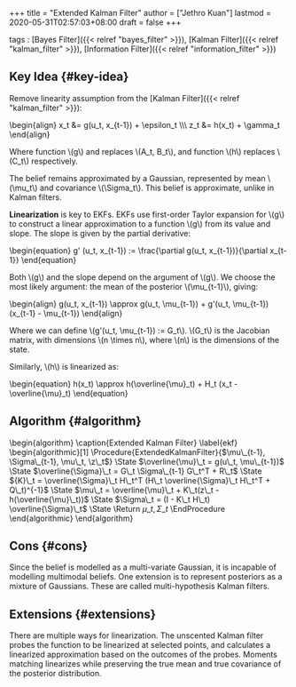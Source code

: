 +++
title = "Extended Kalman Filter"
author = ["Jethro Kuan"]
lastmod = 2020-05-31T02:57:03+08:00
draft = false
+++

tags
: [Bayes Filter]({{< relref "bayes_filter" >}}), [Kalman Filter]({{< relref "kalman_filter" >}}), [Information Filter]({{< relref "information_filter" >}})

## Key Idea {#key-idea}

Remove linearity assumption from the [Kalman Filter]({{< relref "kalman_filter" >}}):

\begin{align}
x_t &= g(u_t, x\_{t-1}) + \epsilon_t \\\\\\
z_t &= h(x_t) + \gamma_t
\end{align}

Where function \\(g\\) and replaces \\(A_t, B_t\\), and function \\(h\\) replaces
\\(C_t\\) respectively.

The belief remains approximated by a Gaussian, represented by mean
\\(\mu_t\\) and covariance \\(\Sigma_t\\). This belief is approximate, unlike
in Kalman filters.

**Linearization** is key to EKFs. EKFs use first-order Taylor expansion
for \\(g\\) to construct a linear approximation to a function \\(g\\) from its
value and slope. The slope is given by the partial derivative:

\begin{equation}
g' (u_t, x\_{t-1}) := \frac{\partial g(u_t, x\_{t-1})}{\partial x\_{t-1}}
\end{equation}

Both \\(g\\) and the slope depend on the argument of \\(g\\). We choose the
most likely argument: the mean of the posterior \\(\mu\_{t-1}\\), giving:

\begin{align}
g(u_t, x\_{t-1}) \approx g(u_t, \mu\_{t-1}) + g'(u_t, \mu\_{t-1})
(x\_{t-1} - \mu\_{t-1})
\end{align}

Where we can define \\(g'(u_t, \mu\_{t-1}) := G_t\\). \\(G_t\\) is the Jacobian
matrix, with dimensions \\(n \times n\\), where \\(n\\) is the dimensions of
the state.

Similarly, \\(h\\) is linearized as:

\begin{equation}
h(x_t) \approx h(\overline{\mu}\_t) + H_t (x_t - \overline{\mu}\_t)
\end{equation}

## Algorithm {#algorithm}

\begin{algorithm}
\caption{Extended Kalman Filter}
\label{ekf}
\begin{algorithmic}[1]
\Procedure{ExtendedKalmanFilter}{$\mu\_{t-1}, \Sigma\_{t-1}, \mu\_t, \z\_t$}
\State $\overline{\mu}\_t = g(u\_t, \mu\_{t-1})$
\State $\overline{\Sigma}\_t = G\_t \Sigma\_{t-1} G\_t^T + R\_t$
\State ${K}\_t = \overline{\Sigma}\_t H\_t^T (H\_t \overline{\Sigma}\_t H\_t^T + Q\_t)^{-1}$
\State $\mu\_t = \overline{\mu}\_t + K\_t(z\_t - h(\overline{\mu}\_t))$
\State $\Sigma\_t = (I - K\_t H\_t) \overline{\Sigma}\_t$
\State \Return $\mu\_t, \Sigma\_t$
\EndProcedure
\end{algorithmic}
\end{algorithm}

## Cons {#cons}

Since the belief is modelled as a multi-variate Gaussian, it is
incapable of modelling multimodal beliefs. One extension is to
represent posteriors as a mixture of Gaussians. These are called
multi-hypothesis Kalman filters.

## Extensions {#extensions}

There are multiple ways for linearization. The unscented Kalman filter
probes the function to be linearized at selected points, and
calculates a linearized approximation based on the outcomes of the
probes. Moments matching linearizes while preserving the true mean and
true covariance of the posterior distribution.
